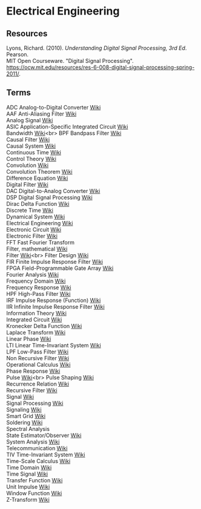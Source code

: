 # Electrical Engineering

## Resources

Lyons, Richard. (2010). _Understanding Digital Signal Processing, 3rd Ed_. Pearson.<br>
MIT Open Courseware. "Digital Signal Processing". <https://ocw.mit.edu/resources/res-6-008-digital-signal-processing-spring-2011/>.<br>

## Terms

ADC Analog-to-Digital Converter [Wiki](https://en.wikipedia.org/wiki/Analog-to-digital_converter)<br>
AAF Anti-Aliasing Filter [Wiki](https://en.wikipedia.org/wiki/Anti-aliasing_filter)<br>
Analog Signal [Wiki](https://en.wikipedia.org/wiki/Analog_signal)<br>
ASIC Application-Specific Integrated Circuit [Wiki](https://en.wikipedia.org/wiki/Application-specific_integrated_circuit)<br>
Bandwidth [Wiki](https://en.wikipedia.org/wiki/Bandwidth_(signal_processing))<br>
BPF Bandpass Filter [Wiki](https://en.wikipedia.org/wiki/Band-pass_filter)<br>
Causal Filter [Wiki](https://en.wikipedia.org/wiki/Causal_filter)<br>
Causal System [Wiki](https://en.wikipedia.org/wiki/Causal_system)<br>
Continuous Time [Wiki](https://en.wikipedia.org/wiki/Discrete_time_and_continuous_time)<br>
Control Theory [Wiki](https://en.wikipedia.org/wiki/Control_theory)<br>
Convolution [Wiki](https://en.wikipedia.org/wiki/Convolution)<br>
Convolution Theorem [Wiki](https://en.wikipedia.org/wiki/Convolution_theorem)<br>
Difference Equation [Wiki](https://en.wikipedia.org/wiki/Recurrence_relation)<br>
Digital Filter [Wiki](https://en.wikipedia.org/wiki/Digital_filter)<br>
DAC Digital-to-Analog Converter [Wiki](https://en.wikipedia.org/wiki/Digital-to-analog_converter)<br>
DSP Digital Signal Processing [Wiki](https://en.wikipedia.org/wiki/Digital_signal_processing)<br>
Dirac Delta Function [Wiki](https://en.wikipedia.org/wiki/Dirac_delta_function)<br>
Discrete Time [Wiki](https://en.wikipedia.org/wiki/Discrete_time_and_continuous_time)<br>
Dynamical System [Wiki](https://en.wikipedia.org/wiki/Dynamical_system)<br>
Electrical Engineering [Wiki](https://en.wikipedia.org/wiki/Electrical_engineering)<br>
Electronic Circuit [Wiki](https://en.wikipedia.org/wiki/Electronic_circuit)<br>
Electronic Filter [Wiki](https://en.wikipedia.org/wiki/Electronic_filter)<br>
FFT Fast Fourier Transform<br>
Filter, mathematical [Wiki](https://en.wikipedia.org/wiki/Filter_(mathematics))<br> 
Filter [Wiki](https://en.wikipedia.org/wiki/Filter_(signal_processing))<br>
Filter Design [Wiki](https://en.wikipedia.org/wiki/Filter_design)<br>
FIR Finite Impulse Response Filter [Wiki](https://en.wikipedia.org/wiki/Finite_impulse_response)<br>
FPGA Field-Programmable Gate Array [Wiki](https://en.wikipedia.org/wiki/Field-programmable_gate_array)<br>
Fourier Analysis [Wiki](https://en.wikipedia.org/wiki/Fourier_analysis)<br>
Frequency Domain [Wiki](https://en.wikipedia.org/wiki/Frequency_domain)<br>
Frequency Response [Wiki](https://en.wikipedia.org/wiki/Frequency_response)<br>
HPF High-Pass Filter [Wiki](https://en.wikipedia.org/wiki/High-pass_filter)<br>
IRF Impulse Response (Function) [Wiki](https://en.wikipedia.org/wiki/Impulse_response)<br>
IIR Infinite Impulse Response Filter [Wiki](https://en.wikipedia.org/wiki/Infinite_impulse_response)<br>
Information Theory [Wiki](https://en.wikipedia.org/wiki/Information_theory)<br>
Integrated Circuit [Wiki](https://en.wikipedia.org/wiki/Integrated_circuit)<br>
Kronecker Delta Function [Wiki](https://en.wikipedia.org/wiki/Kronecker_delta)<br>
Laplace Transform [Wiki](https://en.wikipedia.org/wiki/Laplace_transform)<br>
Linear Phase [Wiki](https://en.wikipedia.org/wiki/Linear_phase)<br>
LTI Linear Time-Invariant System [Wiki](https://en.wikipedia.org/wiki/Linear_time-invariant_system)<br>
LPF Low-Pass Filter [Wiki](https://en.wikipedia.org/wiki/Low-pass_filter)<br>
Non Recursive Filter [Wiki](https://en.wikipedia.org/wiki/Nonrecursive_filter)<br>
Operational Calculus [Wiki](https://en.wikipedia.org/wiki/Operational_calculus)<br>
Phase Response [Wiki](https://en.wikipedia.org/wiki/Phase_response)<br>
Pulse [Wiki](https://en.wikipedia.org/wiki/Pulse_(signal_processing))<br>
Pulse Shaping [Wiki](https://en.wikipedia.org/wiki/Pulse_shaping)<br>
Recurrence Relation [Wiki](https://en.wikipedia.org/wiki/Recurrence_relation)<br>
Recursive Filter [Wiki](https://en.wikipedia.org/wiki/Recursive_filter)<br>
Signal [Wiki](https://en.wikipedia.org/wiki/Signal)<br>
Signal Processing [Wiki](https://en.wikipedia.org/wiki/Signal_processing)<br>
Signaling [Wiki](https://en.wikipedia.org/wiki/Signaling_(telecommunications))<br>
Smart Grid [Wiki](https://en.wikipedia.org/wiki/Smart_grid)<br>
Soldering [Wiki](https://en.wikipedia.org/wiki/Soldering)<br>
Spectral Analysis<br>
State Estimator/Observer [Wiki](https://en.wikipedia.org/wiki/State_observer)<br>
System Analysis [Wiki](https://en.wikipedia.org/wiki/System_analysis)<br>
Telecommunication [Wiki](https://en.wikipedia.org/wiki/Telecommunication)<br>
TIV Time-Invariant System [Wiki](https://en.wikipedia.org/wiki/Time-invariant_system)<br>
Time-Scale Calculus [Wiki](https://en.wikipedia.org/wiki/Time-scale_calculus)<br>
Time Domain [Wiki](https://en.wikipedia.org/wiki/Time_domain)<br>
Time Signal [Wiki](https://en.wikipedia.org/wiki/Time_signal)<br>
Transfer Function [Wiki](https://en.wikipedia.org/wiki/Transfer_function)<br>
Unit Impulse [Wiki](https://en.wikipedia.org/wiki/Dirac_delta_function)<br>
Window Function [Wiki](https://en.wikipedia.org/wiki/Window_function)<br>
Z-Transform [Wiki](https://en.wikipedia.org/wiki/Z-transform)<br>
